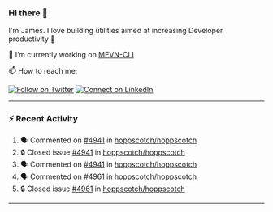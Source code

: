 ### Hi there 👋

I'm James. I love building utilities aimed at increasing Developer productivity :raised_hands: 

🔭 I’m currently working on [MEVN-CLI](https://github.com/madlabsinc/mevn-cli)

📫 How to reach me:

[![Follow on Twitter](https://img.shields.io/badge/--twitter?label=Twitter&logo=Twitter&style=social)](https://twitter.com/james_madhacks) [![Connect on LinkedIn](https://img.shields.io/badge/--linkedin?label=LinkedIn&logo=LinkedIn&style=social)](https://www.linkedin.com/in/jamesgeorge007)

---

### :zap: Recent Activity

<!--START_SECTION:activity-->
1. 🗣 Commented on [#4941](https://github.com/hoppscotch/hoppscotch/issues/4941#issuecomment-2796140685) in [hoppscotch/hoppscotch](https://github.com/hoppscotch/hoppscotch)
2. 🔒 Closed issue [#4941](https://github.com/hoppscotch/hoppscotch/issues/4941) in [hoppscotch/hoppscotch](https://github.com/hoppscotch/hoppscotch)
3. 🗣 Commented on [#4941](https://github.com/hoppscotch/hoppscotch/issues/4941#issuecomment-2796139274) in [hoppscotch/hoppscotch](https://github.com/hoppscotch/hoppscotch)
4. 🗣 Commented on [#4961](https://github.com/hoppscotch/hoppscotch/issues/4961#issuecomment-2796133439) in [hoppscotch/hoppscotch](https://github.com/hoppscotch/hoppscotch)
5. 🔒 Closed issue [#4961](https://github.com/hoppscotch/hoppscotch/issues/4961) in [hoppscotch/hoppscotch](https://github.com/hoppscotch/hoppscotch)
<!--END_SECTION:activity-->

---

<!--
**jamesgeorge007/jamesgeorge007** is a ✨ _special_ ✨ repository because its `README.md` (this file) appears on your GitHub profile.

Here are some ideas to get you started:

- 🌱 I’m currently learning ...
- 👯 I’m looking to collaborate on ...
- 🤔 I’m looking for help with ...
- 💬 Ask me about ...
- 😄 Pronouns: ...
- ⚡ Fun fact: ...
-->
